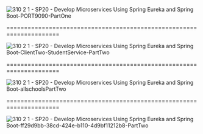 ![310 2 1 - SP20  - Develop Microservices Using Spring Eureka and Spring Boot-PORT9090-PartOne](https://github.com/user-attachments/assets/3c4aa5ad-79c6-41d4-ab3b-69cdab005601)

=====================================================================

![310 2 1 - SP20  - Develop Microservices Using Spring Eureka and Spring Boot-ClientTwo-StudentService-PartTwo](https://github.com/user-attachments/assets/da3022ca-7084-48d9-8280-62728fecfd85)

=====================================================================

![310 2 1 - SP20  - Develop Microservices Using Spring Eureka and Spring Boot-allschoolsPartTwo](https://github.com/user-attachments/assets/1c3cd442-d978-4f02-b81f-d814b01b2897)

=====================================================================

![310 2 1 - SP20  - Develop Microservices Using Spring Eureka and Spring Boot-ff29d9bb-38cd-424e-b110-4d9bf11212b8-PartTwo](https://github.com/user-attachments/assets/81195c6e-b5be-408b-9692-cc71118a791e)
